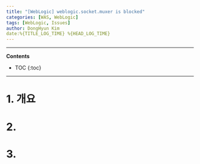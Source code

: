 ```yaml
---
title: "[WebLogic] weblogic.socket.muxer is blocked"
categories: [WAS, WebLogic]
tags: [WebLogic, Issues]
author: DongHyun Kim
date:%{TITLE_LOG_TIME} %{HEAD_LOG_TIME}
---
```


---
**Contents**

* TOC
{:toc}
---

# 1. 개요




# 2.


# 3. 



